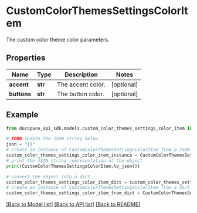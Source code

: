 # CustomColorThemesSettingsColorItem
The custom color theme color parameters.

## Properties

Name | Type | Description | Notes
------------ | ------------- | ------------- | -------------
**accent** | **str** | The accent color. | [optional] 
**buttons** | **str** | The button color. | [optional] 

## Example

```python
from docspace_api_sdk.models.custom_color_themes_settings_color_item import CustomColorThemesSettingsColorItem

# TODO update the JSON string below
json = "{}"
# create an instance of CustomColorThemesSettingsColorItem from a JSON string
custom_color_themes_settings_color_item_instance = CustomColorThemesSettingsColorItem.from_json(json)
# print the JSON string representation of the object
print(CustomColorThemesSettingsColorItem.to_json())

# convert the object into a dict
custom_color_themes_settings_color_item_dict = custom_color_themes_settings_color_item_instance.to_dict()
# create an instance of CustomColorThemesSettingsColorItem from a dict
custom_color_themes_settings_color_item_from_dict = CustomColorThemesSettingsColorItem.from_dict(custom_color_themes_settings_color_item_dict)
```
[[Back to Model list]](../README.md#documentation-for-models) [[Back to API list]](../README.md#documentation-for-api-endpoints) [[Back to README]](../README.md)


